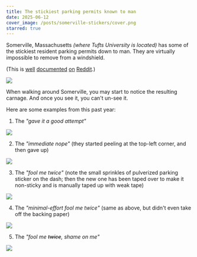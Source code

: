 ```yaml
---
title: The stickiest parking permits known to man
date: 2025-06-12
cover_image: /posts/somerville-stickers/cover.png
starred: true
---
```


Somerville, Massachusetts _(where Tufts University is located)_ has some of the stickiest resident parking permits down to man. They are virtually impossible to remove from a windshield.

(This is [well](https://www.reddit.com/r/Somerville/comments/f7n58t/replacing_parking_permit_sticker/) [documented](https://www.reddit.com/r/Somerville/comments/15vsted/how_do_you_remove_the_previous_year_parking/) [on](https://www.reddit.com/r/Somerville/comments/umtyq2/advice_on_how_to_remove_somerville_parking_sticker/) [Reddit](https://www.reddit.com/r/Somerville/comments/thyfb0/best_way_to_remove_old_parking_permits_from/).)

![](/posts/somerville-stickers/reddit.png)

When walking around Somerville, you may start to notice the resulting carnage. And once you see it, you can't un-see it.

Here are some examples from this past year:

1. The _"gave it a good attempt"_

![](/posts/somerville-stickers/IMG_0276.jpeg)

2. The _"immediate nope"_ (they started peeling at the top-left corner, and then gave up)

![](/posts/somerville-stickers/IMG_0275.jpeg)

3. The _"fool me twice"_ (note the small sprinkles of pulverized parking sticker on the dash; then the new one has been taped over to make it non-sticky and is manually taped up with weak tape)

![](/posts/somerville-stickers/IMG_0277.jpeg)

4. The _"minimal-effort fool me twice"_ (same as above, but didn't even take off the backing paper)

![](/posts/somerville-stickers/IMG_0666.jpeg)

5. The _"fool me ~~twice~~, shame on me"_

![](/posts/somerville-stickers/IMG_1632.jpeg)
